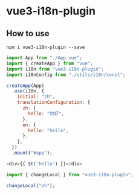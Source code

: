 # vue3-i18n-plugin

## How to use

`npm i vue3-i18n-plugin --save`

```js
import App from "./App.vue";
import { createApp } from "vue";
import i18n from "vue3-i18n-plugin";
import i18nConfig from "./utils/i18n/const";

createApp(App)
  .use(i18n, {
    initial: "zh",
    translationConfiguration: {
      zh: {
        hello: "你好",
      },
      en: {
        hello: "hello",
      },
    },
  })
  .mount("#app");
```

```js
<div>{{ $t('hello') }}</div>
```

```js
import { changeLocal } from "vue3-i18n-plugin";

changeLocal("zh");
```
